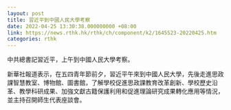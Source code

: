 ```yaml
---
layout: post
title: 習近平到中國人民大學考察
date: 2022-04-25 13:30:38.000000000 +08:00
link: https://news.rthk.hk/rthk/ch/component/k2/1645523-20220425.htm
categories: rthk
---
```


中共總書記習近平，上午到中國人民大學考察。

新華社報道表示，在五四青年節前夕，習近平午來到中國人民大學，先後走進思政課智慧教室、博物館、圖書館，了解學校促進思政課教育改革創新、學校歷史沿革、教學科研成果、加強文獻古籍保護利用和促進理論研究成果轉化應用等情況，並主持召開師生代表座談會。
